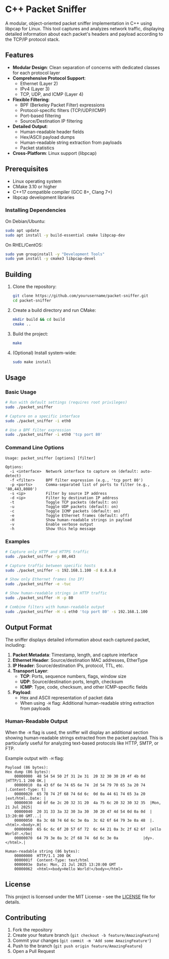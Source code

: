 # C++ Packet Sniffer

A modular, object-oriented packet sniffer implementation in C++ using libpcap for Linux. This tool captures and analyzes network traffic, displaying detailed information about each packet's headers and payload according to the TCP/IP protocol stack.

## Features

- **Modular Design**: Clean separation of concerns with dedicated classes for each protocol layer
- **Comprehensive Protocol Support**:
  - Ethernet (Layer 2)
  - IPv4 (Layer 3)
  - TCP, UDP, and ICMP (Layer 4)
- **Flexible Filtering**:
  - BPF (Berkeley Packet Filter) expressions
  - Protocol-specific filters (TCP/UDP/ICMP)
  - Port-based filtering
  - Source/Destination IP filtering
- **Detailed Output**:
  - Human-readable header fields
  - Hex/ASCII payload dumps
  - Human-readable string extraction from payloads
  - Packet statistics
- **Cross-Platform**: Linux support (libpcap)

## Prerequisites

- Linux operating system
- CMake 3.10 or higher
- C++17 compatible compiler (GCC 8+, Clang 7+)
- libpcap development libraries

### Installing Dependencies

On Debian/Ubuntu:
```bash
sudo apt update
sudo apt install -y build-essential cmake libpcap-dev
```

On RHEL/CentOS:
```bash
sudo yum groupinstall -y "Development Tools"
sudo yum install -y cmake3 libpcap-devel
```

## Building

1. Clone the repository:
   ```bash
   git clone https://github.com/yourusername/packet-sniffer.git
   cd packet-sniffer
   ```

2. Create a build directory and run CMake:
   ```bash
   mkdir build && cd build
   cmake ..
   ```

3. Build the project:
   ```bash
   make
   ```

4. (Optional) Install system-wide:
   ```bash
   sudo make install
   ```

## Usage

### Basic Usage

```bash
# Run with default settings (requires root privileges)
sudo ./packet_sniffer

# Capture on a specific interface
sudo ./packet_sniffer -i eth0

# Use a BPF filter expression
sudo ./packet_sniffer -i eth0 'tcp port 80'
```

### Command Line Options

```
Usage: packet_sniffer [options] [filter]

Options:
  -i <interface>  Network interface to capture on (default: auto-detect)
  -f <filter>     BPF filter expression (e.g., 'tcp port 80')
  -p <ports>      Comma-separated list of ports to filter (e.g., '80,443,8080')
  -s <ip>         Filter by source IP address
  -d <ip>         Filter by destination IP address
  -t              Toggle TCP packets (default: on)
  -u              Toggle UDP packets (default: on)
  -c              Toggle ICMP packets (default: on)
  -e              Toggle Ethernet frames (default: off)
  -H              Show human-readable strings in payload
  -v              Enable verbose output
  -h              Show this help message
```

### Examples

```bash
# Capture only HTTP and HTTPS traffic
sudo ./packet_sniffer -p 80,443

# Capture traffic between specific hosts
sudo ./packet_sniffer -s 192.168.1.100 -d 8.8.8.8

# Show only Ethernet frames (no IP)
sudo ./packet_sniffer -e -tuc

# Show human-readable strings in HTTP traffic
sudo ./packet_sniffer -H -p 80

# Combine filters with human-readable output
sudo ./packet_sniffer -H -i eth0 'tcp port 80' -s 192.168.1.100
```

## Output Format

The sniffer displays detailed information about each captured packet, including:

1. **Packet Metadata**: Timestamp, length, and capture interface
2. **Ethernet Header**: Source/destination MAC addresses, EtherType
3. **IP Header**: Source/destination IPs, protocol, TTL, etc.
4. **Transport Layer**:
   - **TCP**: Ports, sequence numbers, flags, window size
   - **UDP**: Source/destination ports, length, checksum
   - **ICMP**: Type, code, checksum, and other ICMP-specific fields
5. **Payload**: 
   - Hex and ASCII representation of packet data
   - When using `-H` flag: Additional human-readable string extraction from payloads

### Human-Readable Output

When the `-H` flag is used, the sniffer will display an additional section showing human-readable strings extracted from the packet payload. This is particularly useful for analyzing text-based protocols like HTTP, SMTP, or FTP.

Example output with `-H` flag:
```
Payload (86 bytes):
Hex dump (86 bytes):
    00000000  48 54 54 50 2f 31 2e 31  20 32 30 30 20 4f 4b 0d  |HTTP/1.1 200 OK.|
    00000010  0a 43 6f 6e 74 65 6e 74  2d 54 79 70 65 3a 20 74  |.Content-Type: t|
    00000020  65 78 74 2f 68 74 6d 6c  0d 0a 44 61 74 65 3a 20  |ext/html..Date: |
    00000030  4d 6f 6e 2c 20 32 31 20  4a 75 6c 20 32 30 32 35  |Mon, 21 Jul 2025|
    00000040  20 31 33 3a 32 30 3a 30  30 20 47 4d 54 0d 0a 0d  | 13:20:00 GMT...|
    00000050  0a 3c 68 74 6d 6c 3e 0a  3c 62 6f 64 79 3e 0a 48  |.<html>.<body>.H|
    00000060  65 6c 6c 6f 20 57 6f 72  6c 64 21 0a 3c 2f 62 6f  |ello World!.</bo|
    00000070  64 79 3e 0a 3c 2f 68 74  6d 6c 3e 0a           |dy>.</html>.|

Human-readable string (86 bytes):
    00000000  HTTP/1.1 200 OK
    0000001f  Content-Type: text/html
    0000003e  Date: Mon, 21 Jul 2025 13:20:00 GMT
    00000062  <html><body>Hello World!</body></html>
```

## License

This project is licensed under the MIT License - see the [LICENSE](LICENSE) file for details.

## Contributing

1. Fork the repository
2. Create your feature branch (`git checkout -b feature/AmazingFeature`)
3. Commit your changes (`git commit -m 'Add some AmazingFeature'`)
4. Push to the branch (`git push origin feature/AmazingFeature`)
5. Open a Pull Request
